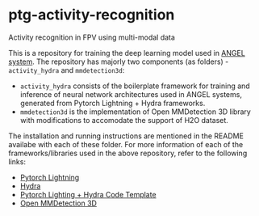# ptg-activity-recognition
Activity recognition in FPV using multi-modal data

This is a repository for training the deep learning model used in [ANGEL system](https://github.com/PTG-Kitware/angel_system). The repository has majorly two components (as folders) - `activity_hydra` and  `mmdetection3d`:
* `activity_hydra` consists of the boilerplate framework for training and inference of neural network architectures used in ANGEL systems, generated from Pytorch Lightning + Hydra frameworks.
* `mmdetection3d` is the implementation of Open MMDetection 3D library with modifications to accomodate the support of H2O dataset.

The installation and running instructions are mentioned in the README availabe with each of these folder. For more information of each of the frameworks/libraries used in the above repository, refer to the following links:
* [Pytorch Lightning](https://pytorch-lightning.readthedocs.io/en/stable/)
* [Hydra](https://hydra.cc/docs/intro/) 
* [Pytorch Lighting + Hydra Code Template](https://github.com/ashleve/lightning-hydra-template)
* [Open MMDetection 3D](https://mmdetection3d.readthedocs.io/en/latest/)
